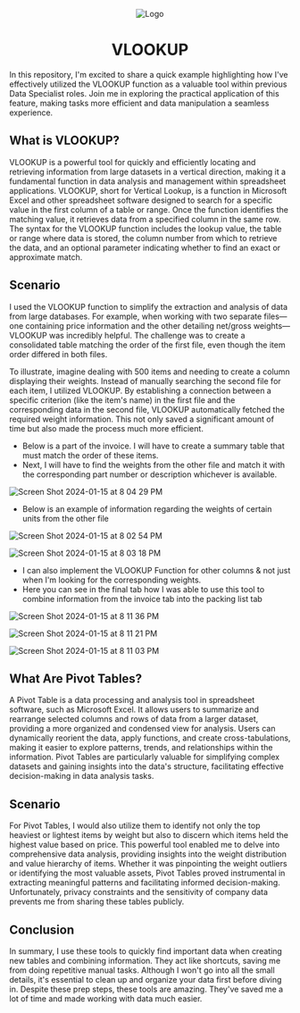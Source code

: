 <p align="center">
<img src="https://i.imgur.com/oyzKMtJ.png" alt="Logo"/>
</p>

<h1 align="center">VLOOKUP</h1>

In this repository, I'm excited to share a quick example highlighting how I've effectively utilized the VLOOKUP function as a valuable tool within previous Data Specialist roles. Join me in exploring the practical application of this feature, making tasks more efficient and data manipulation a seamless experience.

<h2>What is VLOOKUP?</h2>
VLOOKUP is a powerful tool for quickly and efficiently locating and retrieving information from large datasets in a vertical direction, making it a fundamental function in data analysis and management within spreadsheet applications. VLOOKUP, short for Vertical Lookup, is a function in Microsoft Excel and other spreadsheet software designed to search for a specific value in the first column of a table or range. Once the function identifies the matching value, it retrieves data from a specified column in the same row. The syntax for the VLOOKUP function includes the lookup value, the table or range where data is stored, the column number from which to retrieve the data, and an optional parameter indicating whether to find an exact or approximate match.

<h2>Scenario</h2>

I used the VLOOKUP function to simplify the extraction and analysis of data from large databases. For example, when working with two separate files—one containing price information and the other detailing net/gross weights—VLOOKUP was incredibly helpful. The challenge was to create a consolidated table matching the order of the first file, even though the item order differed in both files.

To illustrate, imagine dealing with 500 items and needing to create a column displaying their weights. Instead of manually searching the second file for each item, I utilized VLOOKUP. By establishing a connection between a specific criterion (like the item's name) in the first file and the corresponding data in the second file, VLOOKUP automatically fetched the required weight information. This not only saved a significant amount of time but also made the process much more efficient.

- Below is a part of the invoice. I will have to create a summary table that must match the order of these items.
- Next, I will have to find the weights from the other file and match it with the corresponding part number or description whichever is available.

![Screen Shot 2024-01-15 at 8 04 29 PM](https://github.com/Emq17/VLOOKUP-Function/assets/147126755/eaadddaf-cecc-4c0b-80bb-ccc86f456015)

- Below is an example of information regarding the weights of certain units from the other file

![Screen Shot 2024-01-15 at 8 02 54 PM](https://github.com/Emq17/VLOOKUP-Function/assets/147126755/84e6bc8b-3358-49bc-8156-cd0e8b7f94f1)

![Screen Shot 2024-01-15 at 8 03 18 PM](https://github.com/Emq17/VLOOKUP-Function/assets/147126755/efe32b5b-06cf-4ac3-a54f-c6ff97724d8b)

- I can also implement the VLOOKUP Function for other columns & not just when I'm looking for the corresponding weights.
- Here you can see in the final tab how I was able to use this tool to combine information from the invoice tab into the packing list tab

![Screen Shot 2024-01-15 at 8 11 36 PM](https://github.com/Emq17/VLOOKUP-Function/assets/147126755/9a14928a-d520-4b91-b7e4-bec0e2f3ad0d)

![Screen Shot 2024-01-15 at 8 11 21 PM](https://github.com/Emq17/VLOOKUP-Function/assets/147126755/22967edf-5a1a-4943-a79b-4c8b0c927e7a)

![Screen Shot 2024-01-15 at 8 11 03 PM](https://github.com/Emq17/VLOOKUP-Function/assets/147126755/5b87e0d1-d9ac-43ab-8c0d-b8c18df869da)

<h2>What Are Pivot Tables?</h2>

A Pivot Table is a data processing and analysis tool in spreadsheet software, such as Microsoft Excel. It allows users to summarize and rearrange selected columns and rows of data from a larger dataset, providing a more organized and condensed view for analysis. Users can dynamically reorient the data, apply functions, and create cross-tabulations, making it easier to explore patterns, trends, and relationships within the information. Pivot Tables are particularly valuable for simplifying complex datasets and gaining insights into the data's structure, facilitating effective decision-making in data analysis tasks.

<h2>Scenario</h2>
For Pivot Tables, I would also utilize them to identify not only the top heaviest or lightest items by weight but also to discern which items held the highest value based on price. This powerful tool enabled me to delve into comprehensive data analysis, providing insights into the weight distribution and value hierarchy of items. Whether it was pinpointing the weight outliers or identifying the most valuable assets, Pivot Tables proved instrumental in extracting meaningful patterns and facilitating informed decision-making. Unfortunately, privacy constraints and the sensitivity of company data prevents me from sharing these tables publicly.


<h2>Conclusion</h2>

In summary, I use these tools to quickly find important data when creating new tables and combining information. They act like shortcuts, saving me from doing repetitive manual tasks. Although I won't go into all the small details, it's essential to clean up and organize your data first before diving in. Despite these prep steps, these tools are amazing. They've saved me a lot of time and made working with data much easier.
